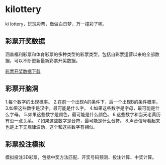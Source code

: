 # kilottery
ki lottery，玩玩彩票，做做白日梦，万一撞彩了呢。

## 彩票开奖数据

涵盖福利彩票和体育彩票的多种类型的彩票类型，包括自彩票运营以来的全部数据，可以不断更新最新彩票开奖数据。

[彩票开奖数据下载](data/lottery_ticket.xls)

## 彩票开脑洞

1.每个数字的出现概率。
2.在前一个出现A的条件下，后一个出现B的条件概率。
3.如果这些数字是汉字，最可能是什么字。
4.如果这些数字是字母，最可能是什么字母。
5.如果这些数字是颜色，最可能是什么颜色。
6.这些数字和当天老黄历有没一点关系。
7.如果这些数字是音符，最可能是什么音符。
8.声音信号看起来也是上下无规律波动，这个和这些数字有相似。

## 彩票投注模拟

模拟投注3D彩票，包括中奖方法匹配、开奖号码预测、投注计算、中奖计算。
